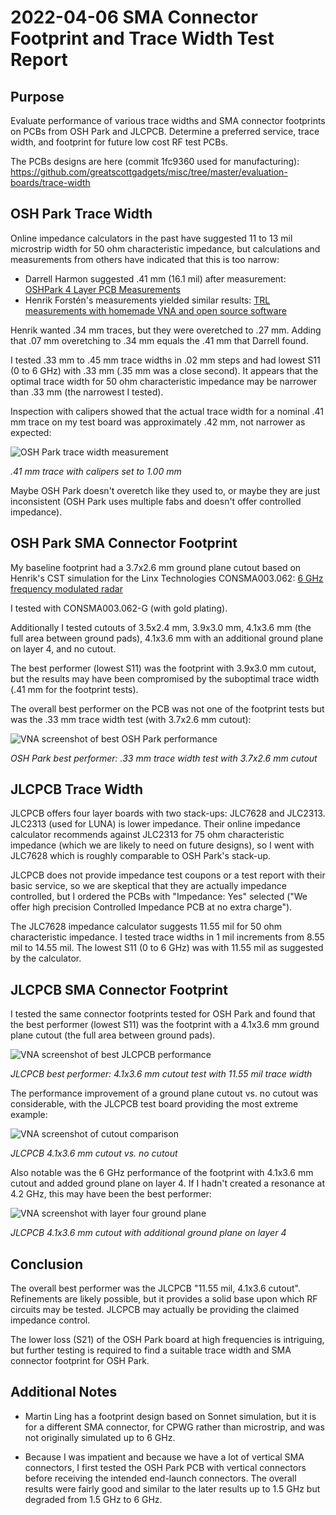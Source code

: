 # 2022-04-06 SMA Connector Footprint and Trace Width Test Report

## Purpose

Evaluate performance of various trace widths and SMA connector footprints on PCBs from OSH Park and JLCPCB. Determine a preferred service, trace width, and footprint for future low cost RF test PCBs.

The PCBs designs are here (commit 1fc9360 used for manufacturing): https://github.com/greatscottgadgets/misc/tree/master/evaluation-boards/trace-width

 
## OSH Park Trace Width

Online impedance calculators in the past have suggested 11 to 13 mil microstrip width for 50 ohm characteristic impedance, but calculations and measurements from others have indicated that this is too narrow:

* Darrell Harmon suggested .41 mm (16.1 mil) after measurement: [OSHPark 4 Layer PCB Measurements](https://harmoninstruments.com/posts/oshpark_4l.html)
* Henrik Forstén's measurements yielded similar results: [TRL measurements with homemade VNA and open source software](https://hforsten.com/trl-measurements-with-homemade-vna-and-open-source-software.html)

Henrik wanted .34 mm traces, but they were overetched to .27 mm. Adding that .07 mm overetching to .34 mm equals the .41 mm that Darrell found.

I tested .33 mm to .45 mm trace widths in .02 mm steps and had lowest S11 (0 to 6 GHz) with .33 mm (.35 mm was a close second). It appears that the optimal trace width for 50 ohm characteristic impedance may be narrower than .33 mm (the narrowest I tested).

Inspection with calipers showed that the actual trace width for a nominal .41 mm trace on my test board was approximately .42 mm, not narrower as expected:

![OSH Park trace width measurement](osh-park-trace-width.png)
<figcaption>

*.41 mm trace with calipers set to 1.00 mm*

</figcaption>

Maybe OSH Park doesn't overetch like they used to, or maybe they are just inconsistent (OSH Park uses multiple fabs and doesn't offer controlled impedance).


## OSH Park SMA Connector Footprint

My baseline footprint had a 3.7x2.6 mm ground plane cutout based on Henrik's CST simulation for the Linx Technologies CONSMA003.062: [6 GHz frequency modulated radar](https://hforsten.com/6-ghz-frequency-modulated-radar.html)

I tested with CONSMA003.062-G (with gold plating).

Additionally I tested cutouts of 3.5x2.4 mm, 3.9x3.0 mm, 4.1x3.6 mm (the full area between ground pads), 4.1x3.6 mm with an additional ground plane on layer 4, and no cutout.

The best performer (lowest S11) was the footprint with 3.9x3.0 mm cutout, but the results may have been compromised by the suboptimal trace width (.41 mm for the footprint tests).

The overall best performer on the PCB was not one of the footprint tests but was the .33 mm trace width test (with 3.7x2.6 mm cutout):

![VNA screenshot of best OSH Park performance](vna-osh-park-best.jpeg)
<figcaption>

*OSH Park best performer: .33 mm trace width test with 3.7x2.6 mm cutout*

</figcaption>


## JLCPCB Trace Width

JLCPCB offers four layer boards with two stack-ups: JLC7628 and JLC2313. JLC2313 (used for LUNA) is lower impedance. Their online impedance calculator recommends against JLC2313 for 75 ohm characteristic impedance (which we are likely to need on future designs), so I went with JLC7628 which is roughly comparable to OSH Park's stack-up.

JLCPCB does not provide impedance test coupons or a test report with their basic service, so we are skeptical that they are actually impedance controlled, but I ordered the PCBs with "Impedance: Yes" selected ("We offer high precision Controlled Impedance PCB at no extra charge").

The JLC7628 impedance calculator suggests 11.55 mil for 50 ohm characteristic impedance. I tested trace widths in 1 mil increments from 8.55 mil to 14.55 mil. The lowest S11 (0 to 6 GHz) was with 11.55 mil as suggested by the calculator.


## JLCPCB SMA Connector Footprint

I tested the same connector footprints tested for OSH Park and found that the best performer (lowest S11) was the footprint with a 4.1x3.6 mm ground plane cutout (the full area between ground pads).

![VNA screenshot of best JLCPCB performance](vna-jlcpcb-best.jpeg)
<figcaption>

*JLCPCB best performer: 4.1x3.6 mm cutout test with 11.55 mil trace width*

</figcaption>

The performance improvement of a ground plane cutout vs. no cutout was considerable, with the JLCPCB test board providing the most extreme example:

![VNA screenshot of cutout comparison](vna-cutout-comparison.jpeg)
<figcaption>

*JLCPCB 4.1x3.6 mm cutout vs. no cutout*

</figcaption>

Also notable was the 6 GHz performance of the footprint with 4.1x3.6 mm cutout and added ground plane on layer 4. If I hadn't created a resonance at 4.2 GHz, this may have been the best performer:

![VNA screenshot with layer four ground plane](vna-l4-gnd.jpeg)
<figcaption>

*JLCPCB 4.1x3.6 mm cutout with additional ground plane on layer 4*

</figcaption>


## Conclusion

The overall best performer was the JLCPCB "11.55 mil, 4.1x3.6 cutout". Refinements are likely possible, but it provides a solid base upon which RF circuits may be tested. JLCPCB may actually be providing the claimed impedance control.

The lower loss (S21) of the OSH Park board at high frequencies is intriguing, but further testing is required to find a suitable trace width and SMA connector footprint for OSH Park.


## Additional Notes

* Martin Ling has a footprint design based on Sonnet simulation, but it is for a different SMA connector, for CPWG rather than microstrip, and was not originally simulated up to 6 GHz.

* Because I was impatient and because we have a lot of vertical SMA connectors, I first tested the OSH Park PCB with vertical connectors before receiving the intended end-launch connectors. The overall results were fairly good and similar to the later results up to 1.5 GHz but degraded from 1.5 GHz to 6 GHz.

